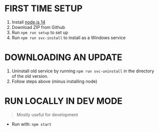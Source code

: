 # FIRST TIME SETUP
1. Install [node.js 14](https://nodejs.org/en/)
2. Download ZIP from Github
3. Run `npm run setup` to set up
4. Run `npm run svc-install` to install as a Windows service

# DOWNLOADING AN UPDATE
1. Uninstall old service by running `npm run svc-uninstall` in the directory of the old version.
2. Follow steps above (minus installing node)

# RUN LOCALLY IN DEV MODE
> Mostly useful for development
- Run with: `npm start`
